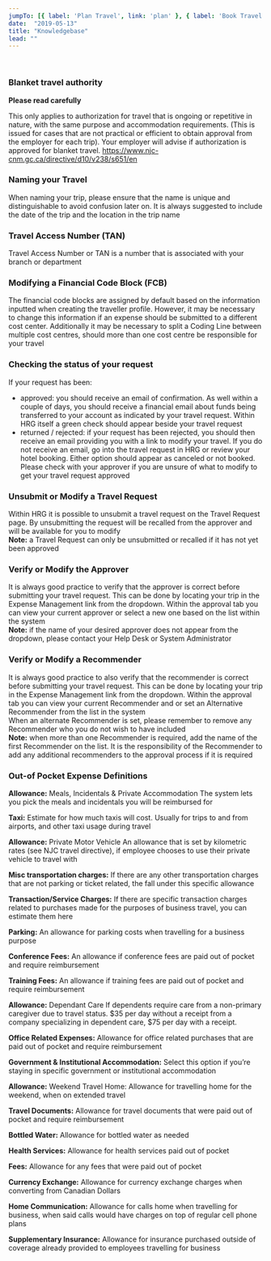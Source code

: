 ```yaml
---
jumpTo: [{ label: 'Plan Travel', link: 'plan' }, { label: 'Book Travel', link: 'book' }, { label: 'During Travel', link: 'travel' }, { label: 'Expense Travel', link: 'expense' }]
date:  "2019-05-13"
title: "Knowledgebase"
lead: ""
---
```

​
<article class="content-left col-xs-12 col-sm-12 col-md-12">

### Blanket travel authority

**Please read carefully**

This only applies to authorization for travel that is ongoing or repetitive in nature, with the same purpose and accommodation requirements. (This is issued for cases that are not practical or efficient to obtain approval from the employer for each trip). Your employer will advise if authorization is approved for blanket travel.  https://www.njc-cnm.gc.ca/directive/d10/v238/s651/en
​
### Naming your Travel
When naming your trip, please ensure that the name is unique and distinguishable to avoid confusion later on. It is always suggested to include the date of the trip and the location in the trip name
​
### Travel Access Number (TAN)
Travel Access Number or TAN is a number that is associated with your branch or department
​
### Modifying a Financial Code Block (FCB)
The financial code blocks are assigned by default based on the information inputted when creating the traveller profile. However, it may be necessary to change this information if an expense should be submitted to a different cost center. Additionally it may be necessary to split a Coding Line between multiple cost centres, should more than one cost centre be responsible for your travel
​
​
### Checking the status of your request
If your request has been:
- approved: you should receive an email of confirmation. As well within a couple of days, you should receive a financial email about funds being transferred to your account as indicated by your travel request. Within HRG itself a green check should appear beside your travel request
​
- returned / rejected: if your request has been rejected, you should then receive an email providing you with a link to modify your travel. If you do not receive an email, go into the travel request in HRG or review your hotel booking. Either option should appear as canceled or not booked. Please check with your approver if you are unsure of what to modify to get your travel request approved
​

### Unsubmit or Modify a Travel Request
Within HRG it is possible to unsubmit a travel request on the Travel Request page. By unsubmitting the request will be recalled from the approver and will be available for you to modify <br>
**Note:** a Travel Request can only be unsubmitted or recalled if it has not yet been approved
​
### Verify or Modify the Approver
It is always good practice to verify that the approver is correct before submitting your travel request. This can be done by locating your trip in the Expense Management link from the dropdown. Within the approval tab you can view your current approver or select a new one based on the list within the system <br>
**Note:** if the name of your desired approver does not appear from the dropdown, please contact your Help Desk or System Administrator
​
### Verify or Modify a Recommender
It is always good practice to also verify that the recommender is correct before submitting your travel request. This can be done by locating your trip in the Expense Management link from the dropdown. Within the approval tab you can view your current Recommender and or set an Alternative Recommender from the list in the system <br>
When an alternate Recommender is set, please remember to remove any Recommender who you do not wish to have included <br>
**Note:** when more than one Recommender is required, add the name of the first Recommender on the list. It is the responsibility of the Recommender to add any additional recommenders to the approval process if it is required
​
### Out-of Pocket Expense Definitions

**Allowance:** Meals, Incidentals & Private Accommodation	The system lets you pick the meals and incidentals you will be reimbursed for

**Taxi:**	Estimate for how much taxis will cost. Usually for trips to and from airports, and other taxi usage during travel

**Allowance:** Private Motor Vehicle	An allowance that is set by kilometric rates (see NJC travel directive), if employee chooses to use their private vehicle to travel with

**Misc transportation charges:**	If there are any other transportation charges that are not parking or ticket related, the fall under this specific allowance

**Transaction/Service Charges:**	If there are specific transaction charges related to purchases made for the purposes of business travel, you can estimate them here

**Parking:**	An allowance for parking costs when travelling for a business purpose

**Conference Fees:**	An allowance if conference fees are paid out of pocket and require reimbursement

**Training Fees:**	An allowance if training fees are paid out of pocket and require reimbursement

**Allowance:** Dependant Care	If dependents require care from a non-primary caregiver due to travel status. $35 per day without a receipt from a company specializing in dependent care, $75 per day with a receipt.

**Office Related Expenses:**	Allowance for office related purchases that are paid out of pocket and require reimbursement

**Government & Institutional Accommodation:**	Select this option if you’re staying in specific government or institutional accommodation

**Allowance:** Weekend Travel Home:	Allowance for travelling home for the weekend, when on extended travel

**Travel Documents:**	Allowance for travel documents that were paid out of pocket and require reimbursement

**Bottled Water:**	Allowance for bottled water as needed

**Health Services:**	Allowance for health services paid out of pocket

**Fees:**	Allowance for any fees that were paid out of pocket

**Currency Exchange:**	Allowance for currency exchange charges when converting from Canadian Dollars

**Home Communication:**	Allowance for calls home when travelling for business, when said calls would have charges on top of regular cell phone plans

**Supplementary Insurance:**	Allowance for insurance purchased outside of coverage already provided to employees travelling for business


</div>